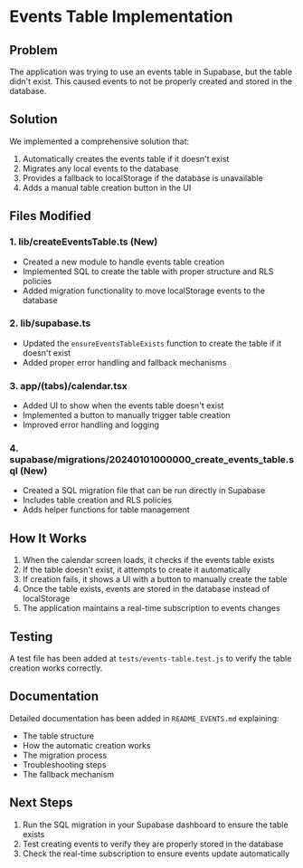 # Events Table Implementation

## Problem
The application was trying to use an events table in Supabase, but the table didn't exist. This caused events to not be properly created and stored in the database.

## Solution
We implemented a comprehensive solution that:

1. Automatically creates the events table if it doesn't exist
2. Migrates any local events to the database
3. Provides a fallback to localStorage if the database is unavailable
4. Adds a manual table creation button in the UI

## Files Modified

### 1. lib/createEventsTable.ts (New)
- Created a new module to handle events table creation
- Implemented SQL to create the table with proper structure and RLS policies
- Added migration functionality to move localStorage events to the database

### 2. lib/supabase.ts
- Updated the `ensureEventsTableExists` function to create the table if it doesn't exist
- Added proper error handling and fallback mechanisms

### 3. app/(tabs)/calendar.tsx
- Added UI to show when the events table doesn't exist
- Implemented a button to manually trigger table creation
- Improved error handling and logging

### 4. supabase/migrations/20240101000000_create_events_table.sql (New)
- Created a SQL migration file that can be run directly in Supabase
- Includes table creation and RLS policies
- Adds helper functions for table management

## How It Works

1. When the calendar screen loads, it checks if the events table exists
2. If the table doesn't exist, it attempts to create it automatically
3. If creation fails, it shows a UI with a button to manually create the table
4. Once the table exists, events are stored in the database instead of localStorage
5. The application maintains a real-time subscription to events changes

## Testing

A test file has been added at `tests/events-table.test.js` to verify the table creation works correctly.

## Documentation

Detailed documentation has been added in `README_EVENTS.md` explaining:
- The table structure
- How the automatic creation works
- The migration process
- Troubleshooting steps
- The fallback mechanism

## Next Steps

1. Run the SQL migration in your Supabase dashboard to ensure the table exists
2. Test creating events to verify they are properly stored in the database
3. Check the real-time subscription to ensure events update automatically